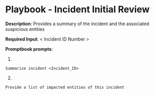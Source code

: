 # Playbook - Incident Initial Review 

**Description**: Provides a summary of the incident and the associated suspicious entities

**Required Input**: < Incident ID Number >

**Promptbook prompts**:

1. 
 ```
Summarize incident <Incident_ID>
 ```
2.  
 ```
Provide a list of impacted entities of this incident
 ```
